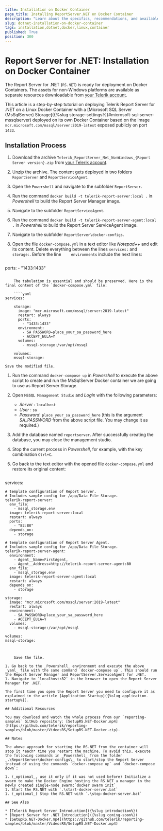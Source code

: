 ```yaml
---
title: Installation on Docker Container
page_title: Installing ReportServer.NET on Docker Container
description: "Learn about the specifics, recommendations, and available approaches for installing the Telerik Report Server for .NET on Docker Container."
slug: dotnet-installation-on-docker-container
tags: installation,dotnet,docker,linux,container
published: True
position: 300
---
```


# Report Server for .NET: Installation on Docker Container

The Report Server for .NET (`RS.NET`) is ready for deployment on Docker Containers. The assets for non-Windows platforms are available as separate resources downloadable from [your Telerik account](https://www.telerik.com/account/downloads/product-download?product=REPSERVER).

This article is a step-by-step tutorial on deploying Telerik Report Server for .NET on a Linux Docker Container with a [Microsoft SQL Server (MsSqlServer) Storage]({%slug storage-settings%}#microsoft-sql-server-mssqlserver) deployed on its own Docker Container based on the image `mcr.microsoft.com/mssql/server:2019-latest` exposed publicly on port `1433`.

## Installation Process

1. Download the archive `Telerik_ReportServer_Net_NonWindows_{Report Server version}.zip` from [your Telerik account](https://www.telerik.com/account/downloads/product-download?product=REPSERVER).
1. Unzip the archive. The content gets deployed in two folders `ReportServer` and `ReportServiceAgent`.
1. Open the `Powershell` and navigate to the subfolder `ReportServer`.
1. Run the command `docker build -t telerik-report-server:local .` in _Powershell_ to build the Report Server Manager image.
1. Navigate to the subfolder `ReportServiceAgent`.
1. Run the command `docker build -t telerik-report-server-agent:local .` in _Powershell_ to build the Report Server ServiceAgent image.
1. Navigate to the subfolder `ReportServer\docker-configs`.
1. Open the file `docker-compose.yml` in a text editor like _Notepad++_ and edit its content. Delete everything between the lines `services:` and `  storage:`. Before the line `    environments` include the next lines:

	````yaml
ports:
	  - "1433:1433"
````

	The tabulation is essential and should be preserved. Here is the final content of the `docker-compose.yml` file:

	````yaml
services:

	storage:
	  image: "mcr.microsoft.com/mssql/server:2019-latest"
	  restart: always
	  ports:
	    - "1433:1433"
	  environment:
	    - SA_PASSWORD=place_your_sa_password_here
	    - ACCEPT_EULA=Y
	  volumes: 
	    - mssql-storage:/var/opt/mssql

	volumes:
	mssql-storage:
````


	Save the modified file.

1. Run the command `docker-compose up` in _Powershell_ to execute the above script to create and run the MsSqlServer Docker container we are going to use as Report Server Storage.
1. Open `MSSQL Management Studio` and _Login_ with the following parameters:

	* _Server_  : `localhost`
	* _User_    : `sa`
	* _Password_: `place_your_sa_password_here` (this is the argument _SA_PASSWORD_ from the above script file. You may change it as required.)

1. Add the database named `reportserver`. After successfully creating the database, you may close the management studio.
1. Stop the current process in _Powershell_, for example, with the key combination `Ctrl+C`.
1. Go back to the text editor with the opened file `docker-compose.yml` and restore its original content:

	````yaml
services:

	# template configuration of Report Server.
	# Includes sample config for /app/Data File Storage.
	telerik-report-server:
	  env_file:
	    - mssql_storage.env
	  image: telerik-report-server:local
	  restart: always
	  ports:
	    - "82:80"
	  depends_on: 
	    - storage

	# template configuration of Report Server Agent.
	# Includes sample config for /app/Data File Storage.
	telerik-report-server-agent:
	  environment:
	    - Agent__Name=FirstAgent,
	    - Agent__Address=http://telerik-report-server-agent:80
	  env_file:
	    - mssql_storage.env
	  image: telerik-report-server-agent:local
	  restart: always
	  depends_on:
	    - storage

	storage:
	  image: "mcr.microsoft.com/mssql/server:2019-latest"
	  restart: always
	  environment:
	    - SA_PASSWORD=place_your_sa_password_here
	    - ACCEPT_EULA=Y
	  volumes: 
	    - mssql-storage:/var/opt/mssql

	volumes:
	mssql-storage:
````


	Save the file.

1. Go back to the _Powershell_ environment and execute the above _yaml_ file with the same command `docker-compose up`. This should run the Report Server Manager and ReportServer.ServiceAgent for .NET.
1. Navigate to `localhost:82` in the browser to open the Report Server Manager for .NET.

The first time you open the Report Server you need to configure it as explained in the article [Application Startup]({%slug application-startup%}).

## Additional Resources

You may download and watch the whole process from our `reporting-samples` GitHub repository: [SetupRS.NET-Docker.mp4](https://github.com/telerik/reporting-samples/blob/master/VideosRS/SetupRS.NET-Docker.zip).

## Notes

The above approach for starting the RS.NET from the container will stop it *each* time you restart the machine. To avoid this, execute the following commands in _Powershell_ from the folder _.\ReportServer\docker-configs\_ to start/stop the Report Server instead of using the commands `docker-compose up` and `docker-compose down`:

1. (_optional_, use it only if it was not used before) Initialize a swarm to make the Docker Engine hosting the RS.NET a manager in the newly created single-node swarm:`docker swarm init`
1. Start the RS.NET with `.\start-docker-server.bat`
1. (_optional_) Stop the RS.NET with `.\stop-docker-server.bat`

## See Also

* [Telerik Report Server Introduction]({%slug introduction%})
* [Report Server for .NET Introduction]({%slug coming-soon%})
* [SetupRS.NET-Docker.mp4](https://github.com/telerik/reporting-samples/blob/master/VideosRS/SetupRS.NET-Docker.mp4)
